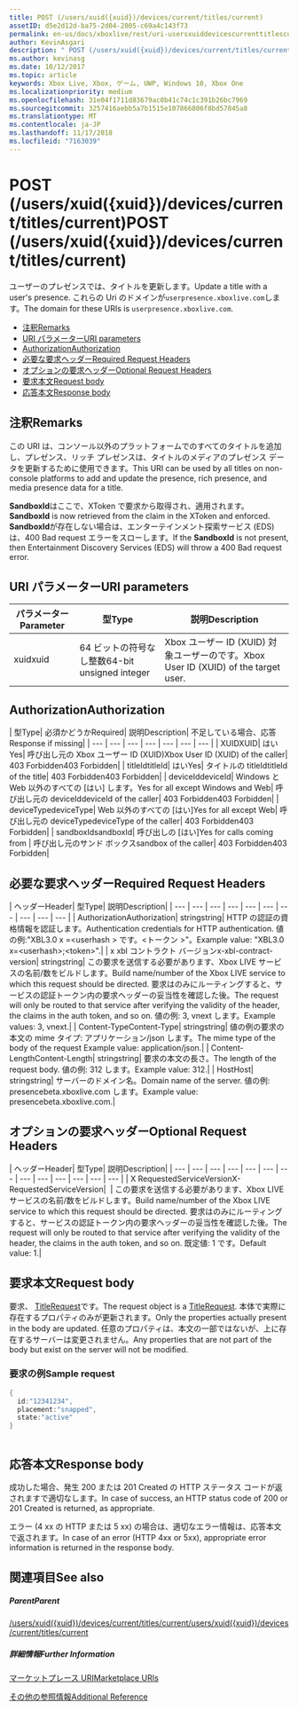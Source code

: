 ```yaml
---
title: POST (/users/xuid({xuid})/devices/current/titles/current)
assetID: d5e2d12d-ba75-2d04-2805-c69a4c143f73
permalink: en-us/docs/xboxlive/rest/uri-usersxuiddevicescurrenttitlescurrentpost.html
author: KevinAsgari
description: " POST (/users/xuid({xuid})/devices/current/titles/current)"
ms.author: kevinasg
ms.date: 10/12/2017
ms.topic: article
keywords: Xbox Live, Xbox, ゲーム, UWP, Windows 10, Xbox One
ms.localizationpriority: medium
ms.openlocfilehash: 31e04f1711d83679ac0b41c74c1c391b26bc7969
ms.sourcegitcommit: 3257416aebb5a7b1515e107866806f8bd57845a8
ms.translationtype: MT
ms.contentlocale: ja-JP
ms.lasthandoff: 11/17/2018
ms.locfileid: "7163039"
---
```

# <a name="post-usersxuidxuiddevicescurrenttitlescurrent"></a><span data-ttu-id="748a5-104">POST (/users/xuid({xuid})/devices/current/titles/current)</span><span class="sxs-lookup"><span data-stu-id="748a5-104">POST (/users/xuid({xuid})/devices/current/titles/current)</span></span>
<span data-ttu-id="748a5-105">ユーザーのプレゼンスでは、タイトルを更新します。</span><span class="sxs-lookup"><span data-stu-id="748a5-105">Update a title with a user's presence.</span></span> <span data-ttu-id="748a5-106">これらの Uri のドメインが`userpresence.xboxlive.com`します。</span><span class="sxs-lookup"><span data-stu-id="748a5-106">The domain for these URIs is `userpresence.xboxlive.com`.</span></span>
 
  * [<span data-ttu-id="748a5-107">注釈</span><span class="sxs-lookup"><span data-stu-id="748a5-107">Remarks</span></span>](#ID4EV)
  * [<span data-ttu-id="748a5-108">URI パラメーター</span><span class="sxs-lookup"><span data-stu-id="748a5-108">URI parameters</span></span>](#ID4EEB)
  * [<span data-ttu-id="748a5-109">Authorization</span><span class="sxs-lookup"><span data-stu-id="748a5-109">Authorization</span></span>](#ID4EPB)
  * [<span data-ttu-id="748a5-110">必要な要求ヘッダー</span><span class="sxs-lookup"><span data-stu-id="748a5-110">Required Request Headers</span></span>](#ID4ENE)
  * [<span data-ttu-id="748a5-111">オプションの要求ヘッダー</span><span class="sxs-lookup"><span data-stu-id="748a5-111">Optional Request Headers</span></span>](#ID4ERG)
  * [<span data-ttu-id="748a5-112">要求本文</span><span class="sxs-lookup"><span data-stu-id="748a5-112">Request body</span></span>](#ID4ERH)
  * [<span data-ttu-id="748a5-113">応答本文</span><span class="sxs-lookup"><span data-stu-id="748a5-113">Response body</span></span>](#ID4EKAAC)
 
<a id="ID4EV"></a>

 
## <a name="remarks"></a><span data-ttu-id="748a5-114">注釈</span><span class="sxs-lookup"><span data-stu-id="748a5-114">Remarks</span></span>
 
<span data-ttu-id="748a5-115">この URI は、コンソール以外のプラットフォームでのすべてのタイトルを追加し、プレゼンス、リッチ プレゼンスは、タイトルのメディアのプレゼンス データを更新するために使用できます。</span><span class="sxs-lookup"><span data-stu-id="748a5-115">This URI can be used by all titles on non-console platforms to add and update the presence, rich presence, and media presence data for a title.</span></span>
 
<span data-ttu-id="748a5-116">**SandboxId**はここで、XToken で要求から取得され、適用されます。</span><span class="sxs-lookup"><span data-stu-id="748a5-116">**SandboxId** is now retrieved from the claim in the XToken and enforced.</span></span> <span data-ttu-id="748a5-117">**SandboxId**が存在しない場合は、エンターテインメント探索サービス (EDS) は、400 Bad request エラーをスローします。</span><span class="sxs-lookup"><span data-stu-id="748a5-117">If the **SandboxId** is not present, then Entertainment Discovery Services (EDS) will throw a 400 Bad request error.</span></span>
  
<a id="ID4EEB"></a>

 
## <a name="uri-parameters"></a><span data-ttu-id="748a5-118">URI パラメーター</span><span class="sxs-lookup"><span data-stu-id="748a5-118">URI parameters</span></span>
 
| <span data-ttu-id="748a5-119">パラメーター</span><span class="sxs-lookup"><span data-stu-id="748a5-119">Parameter</span></span>| <span data-ttu-id="748a5-120">型</span><span class="sxs-lookup"><span data-stu-id="748a5-120">Type</span></span>| <span data-ttu-id="748a5-121">説明</span><span class="sxs-lookup"><span data-stu-id="748a5-121">Description</span></span>| 
| --- | --- | --- | 
| <span data-ttu-id="748a5-122">xuid</span><span class="sxs-lookup"><span data-stu-id="748a5-122">xuid</span></span>| <span data-ttu-id="748a5-123">64 ビットの符号なし整数</span><span class="sxs-lookup"><span data-stu-id="748a5-123">64-bit unsigned integer</span></span>| <span data-ttu-id="748a5-124">Xbox ユーザー ID (XUID) 対象ユーザーのです。</span><span class="sxs-lookup"><span data-stu-id="748a5-124">Xbox User ID (XUID) of the target user.</span></span>| 
  
<a id="ID4EPB"></a>

 
## <a name="authorization"></a><span data-ttu-id="748a5-125">Authorization</span><span class="sxs-lookup"><span data-stu-id="748a5-125">Authorization</span></span>
 
| <span data-ttu-id="748a5-126">型</span><span class="sxs-lookup"><span data-stu-id="748a5-126">Type</span></span>| <span data-ttu-id="748a5-127">必須かどうか</span><span class="sxs-lookup"><span data-stu-id="748a5-127">Required</span></span>| <span data-ttu-id="748a5-128">説明</span><span class="sxs-lookup"><span data-stu-id="748a5-128">Description</span></span>| <span data-ttu-id="748a5-129">不足している場合、応答</span><span class="sxs-lookup"><span data-stu-id="748a5-129">Response if missing</span></span>| 
| --- | --- | --- | --- | --- | --- | --- | 
| <span data-ttu-id="748a5-130">XUID</span><span class="sxs-lookup"><span data-stu-id="748a5-130">XUID</span></span>| <span data-ttu-id="748a5-131">はい</span><span class="sxs-lookup"><span data-stu-id="748a5-131">Yes</span></span>| <span data-ttu-id="748a5-132">呼び出し元の Xbox ユーザー ID (XUID)</span><span class="sxs-lookup"><span data-stu-id="748a5-132">Xbox User ID (XUID) of the caller</span></span>| <span data-ttu-id="748a5-133">403 Forbidden</span><span class="sxs-lookup"><span data-stu-id="748a5-133">403 Forbidden</span></span>| 
| <span data-ttu-id="748a5-134">titleId</span><span class="sxs-lookup"><span data-stu-id="748a5-134">titleId</span></span>| <span data-ttu-id="748a5-135">はい</span><span class="sxs-lookup"><span data-stu-id="748a5-135">Yes</span></span>| <span data-ttu-id="748a5-136">タイトルの titleId</span><span class="sxs-lookup"><span data-stu-id="748a5-136">titleId of the title</span></span>| <span data-ttu-id="748a5-137">403 Forbidden</span><span class="sxs-lookup"><span data-stu-id="748a5-137">403 Forbidden</span></span>| 
| <span data-ttu-id="748a5-138">deviceId</span><span class="sxs-lookup"><span data-stu-id="748a5-138">deviceId</span></span>| <span data-ttu-id="748a5-139">Windows と Web 以外のすべての [はい] します。</span><span class="sxs-lookup"><span data-stu-id="748a5-139">Yes for all except Windows and Web</span></span>| <span data-ttu-id="748a5-140">呼び出し元の deviceId</span><span class="sxs-lookup"><span data-stu-id="748a5-140">deviceId of the caller</span></span>| <span data-ttu-id="748a5-141">403 Forbidden</span><span class="sxs-lookup"><span data-stu-id="748a5-141">403 Forbidden</span></span>| 
| <span data-ttu-id="748a5-142">deviceType</span><span class="sxs-lookup"><span data-stu-id="748a5-142">deviceType</span></span>| <span data-ttu-id="748a5-143">Web 以外のすべての [はい]</span><span class="sxs-lookup"><span data-stu-id="748a5-143">Yes for all except Web</span></span>| <span data-ttu-id="748a5-144">呼び出し元の deviceType</span><span class="sxs-lookup"><span data-stu-id="748a5-144">deviceType of the caller</span></span>| <span data-ttu-id="748a5-145">403 Forbidden</span><span class="sxs-lookup"><span data-stu-id="748a5-145">403 Forbidden</span></span>| 
| <span data-ttu-id="748a5-146">sandboxId</span><span class="sxs-lookup"><span data-stu-id="748a5-146">sandboxId</span></span>| <span data-ttu-id="748a5-147">呼び出しの [はい]</span><span class="sxs-lookup"><span data-stu-id="748a5-147">Yes for calls coming from</span></span> | <span data-ttu-id="748a5-148">呼び出し元のサンド ボックス</span><span class="sxs-lookup"><span data-stu-id="748a5-148">sandbox of the caller</span></span>| <span data-ttu-id="748a5-149">403 Forbidden</span><span class="sxs-lookup"><span data-stu-id="748a5-149">403 Forbidden</span></span>| 
  
<a id="ID4ENE"></a>

 
## <a name="required-request-headers"></a><span data-ttu-id="748a5-150">必要な要求ヘッダー</span><span class="sxs-lookup"><span data-stu-id="748a5-150">Required Request Headers</span></span>
 
| <span data-ttu-id="748a5-151">ヘッダー</span><span class="sxs-lookup"><span data-stu-id="748a5-151">Header</span></span>| <span data-ttu-id="748a5-152">型</span><span class="sxs-lookup"><span data-stu-id="748a5-152">Type</span></span>| <span data-ttu-id="748a5-153">説明</span><span class="sxs-lookup"><span data-stu-id="748a5-153">Description</span></span>| 
| --- | --- | --- | --- | --- | --- | --- | --- | --- | --- | 
| <span data-ttu-id="748a5-154">Authorization</span><span class="sxs-lookup"><span data-stu-id="748a5-154">Authorization</span></span>| <span data-ttu-id="748a5-155">string</span><span class="sxs-lookup"><span data-stu-id="748a5-155">string</span></span>| <span data-ttu-id="748a5-156">HTTP の認証の資格情報を認証します。</span><span class="sxs-lookup"><span data-stu-id="748a5-156">Authentication credentials for HTTP authentication.</span></span> <span data-ttu-id="748a5-157">値の例:"XBL3.0 x =&lt;userhash > です。&lt;トークン >"。</span><span class="sxs-lookup"><span data-stu-id="748a5-157">Example value: "XBL3.0 x=&lt;userhash>;&lt;token>".</span></span>| 
| <span data-ttu-id="748a5-158">x xbl コントラクト バージョン</span><span class="sxs-lookup"><span data-stu-id="748a5-158">x-xbl-contract-version</span></span>| <span data-ttu-id="748a5-159">string</span><span class="sxs-lookup"><span data-stu-id="748a5-159">string</span></span>| <span data-ttu-id="748a5-160">この要求を送信する必要があります、Xbox LIVE サービスの名前/数をビルドします。</span><span class="sxs-lookup"><span data-stu-id="748a5-160">Build name/number of the Xbox LIVE service to which this request should be directed.</span></span> <span data-ttu-id="748a5-161">要求はのみにルーティングすると、サービスの認証トークン内の要求ヘッダーの妥当性を確認した後。</span><span class="sxs-lookup"><span data-stu-id="748a5-161">The request will only be routed to that service after verifying the validity of the header, the claims in the auth token, and so on.</span></span> <span data-ttu-id="748a5-162">値の例: 3, vnext します。</span><span class="sxs-lookup"><span data-stu-id="748a5-162">Example values: 3, vnext.</span></span>| 
| <span data-ttu-id="748a5-163">Content-Type</span><span class="sxs-lookup"><span data-stu-id="748a5-163">Content-Type</span></span>| <span data-ttu-id="748a5-164">string</span><span class="sxs-lookup"><span data-stu-id="748a5-164">string</span></span>| <span data-ttu-id="748a5-165">値の例の要求の本文の mime タイプ: アプリケーション/json します。</span><span class="sxs-lookup"><span data-stu-id="748a5-165">The mime type of the body of the request Example value: application/json.</span></span>| 
| <span data-ttu-id="748a5-166">Content-Length</span><span class="sxs-lookup"><span data-stu-id="748a5-166">Content-Length</span></span>| <span data-ttu-id="748a5-167">string</span><span class="sxs-lookup"><span data-stu-id="748a5-167">string</span></span>| <span data-ttu-id="748a5-168">要求の本文の長さ。</span><span class="sxs-lookup"><span data-stu-id="748a5-168">The length of the request body.</span></span> <span data-ttu-id="748a5-169">値の例: 312 します。</span><span class="sxs-lookup"><span data-stu-id="748a5-169">Example value: 312.</span></span>| 
| <span data-ttu-id="748a5-170">Host</span><span class="sxs-lookup"><span data-stu-id="748a5-170">Host</span></span>| <span data-ttu-id="748a5-171">string</span><span class="sxs-lookup"><span data-stu-id="748a5-171">string</span></span>| <span data-ttu-id="748a5-172">サーバーのドメイン名。</span><span class="sxs-lookup"><span data-stu-id="748a5-172">Domain name of the server.</span></span> <span data-ttu-id="748a5-173">値の例: presencebeta.xboxlive.com します。</span><span class="sxs-lookup"><span data-stu-id="748a5-173">Example value: presencebeta.xboxlive.com.</span></span>| 
  
<a id="ID4ERG"></a>

 
## <a name="optional-request-headers"></a><span data-ttu-id="748a5-174">オプションの要求ヘッダー</span><span class="sxs-lookup"><span data-stu-id="748a5-174">Optional Request Headers</span></span>
 
| <span data-ttu-id="748a5-175">ヘッダー</span><span class="sxs-lookup"><span data-stu-id="748a5-175">Header</span></span>| <span data-ttu-id="748a5-176">型</span><span class="sxs-lookup"><span data-stu-id="748a5-176">Type</span></span>| <span data-ttu-id="748a5-177">説明</span><span class="sxs-lookup"><span data-stu-id="748a5-177">Description</span></span>| 
| --- | --- | --- | --- | --- | --- | --- | --- | --- | --- | --- | --- | --- | 
| <span data-ttu-id="748a5-178">X RequestedServiceVersion</span><span class="sxs-lookup"><span data-stu-id="748a5-178">X-RequestedServiceVersion</span></span>|  | <span data-ttu-id="748a5-179">この要求を送信する必要があります、Xbox LIVE サービスの名前/数をビルドします。</span><span class="sxs-lookup"><span data-stu-id="748a5-179">Build name/number of the Xbox LIVE service to which this request should be directed.</span></span> <span data-ttu-id="748a5-180">要求はのみにルーティングすると、サービスの認証トークン内の要求ヘッダーの妥当性を確認した後。</span><span class="sxs-lookup"><span data-stu-id="748a5-180">The request will only be routed to that service after verifying the validity of the header, the claims in the auth token, and so on.</span></span> <span data-ttu-id="748a5-181">既定値: 1 です。</span><span class="sxs-lookup"><span data-stu-id="748a5-181">Default value: 1.</span></span>| 
  
<a id="ID4ERH"></a>

 
## <a name="request-body"></a><span data-ttu-id="748a5-182">要求本文</span><span class="sxs-lookup"><span data-stu-id="748a5-182">Request body</span></span>
 
<span data-ttu-id="748a5-183">要求、 [TitleRequest](../../json/json-titlerequest.md)です。</span><span class="sxs-lookup"><span data-stu-id="748a5-183">The request object is a [TitleRequest](../../json/json-titlerequest.md).</span></span> <span data-ttu-id="748a5-184">本体で実際に存在するプロパティのみが更新されます。</span><span class="sxs-lookup"><span data-stu-id="748a5-184">Only the properties actually present in the body are updated.</span></span> <span data-ttu-id="748a5-185">任意のプロパティは、本文の一部ではないが、上に存在するサーバーは変更されません。</span><span class="sxs-lookup"><span data-stu-id="748a5-185">Any properties that are not part of the body but exist on the server will not be modified.</span></span>
 
<a id="ID4EAAAC"></a>

 
### <a name="sample-request"></a><span data-ttu-id="748a5-186">要求の例</span><span class="sxs-lookup"><span data-stu-id="748a5-186">Sample request</span></span>
 

```cpp
{
  id:"12341234",
  placement:"snapped",
  state:"active"
}
      
```

   
<a id="ID4EKAAC"></a>

 
## <a name="response-body"></a><span data-ttu-id="748a5-187">応答本文</span><span class="sxs-lookup"><span data-stu-id="748a5-187">Response body</span></span>
 
<span data-ttu-id="748a5-188">成功した場合、発生 200 または 201 Created の HTTP ステータス コードが返されますで適切なします。</span><span class="sxs-lookup"><span data-stu-id="748a5-188">In case of success, an HTTP status code of 200 or 201 Created is returned, as appropriate.</span></span>
 
<span data-ttu-id="748a5-189">エラー (4 xx の HTTP または 5 xx) の場合は、適切なエラー情報は、応答本文で返されます。</span><span class="sxs-lookup"><span data-stu-id="748a5-189">In case of an error (HTTP 4xx or 5xx), appropriate error information is returned in the response body.</span></span>
  
<a id="ID4EVAAC"></a>

 
## <a name="see-also"></a><span data-ttu-id="748a5-190">関連項目</span><span class="sxs-lookup"><span data-stu-id="748a5-190">See also</span></span>
 
<a id="ID4EXAAC"></a>

 
##### <a name="parent"></a><span data-ttu-id="748a5-191">Parent</span><span class="sxs-lookup"><span data-stu-id="748a5-191">Parent</span></span> 

[<span data-ttu-id="748a5-192">/users/xuid({xuid})/devices/current/titles/current</span><span class="sxs-lookup"><span data-stu-id="748a5-192">/users/xuid({xuid})/devices/current/titles/current</span></span>](uri-usersxuiddevicescurrenttitlescurrent.md)

  
<a id="ID4EBBAC"></a>

 
##### <a name="further-information"></a><span data-ttu-id="748a5-193">詳細情報</span><span class="sxs-lookup"><span data-stu-id="748a5-193">Further Information</span></span> 

[<span data-ttu-id="748a5-194">マーケットプレース URI</span><span class="sxs-lookup"><span data-stu-id="748a5-194">Marketplace URIs</span></span>](../marketplace/atoc-reference-marketplace.md)

 [<span data-ttu-id="748a5-195">その他の参照情報</span><span class="sxs-lookup"><span data-stu-id="748a5-195">Additional Reference</span></span>](../../additional/atoc-xboxlivews-reference-additional.md)

   